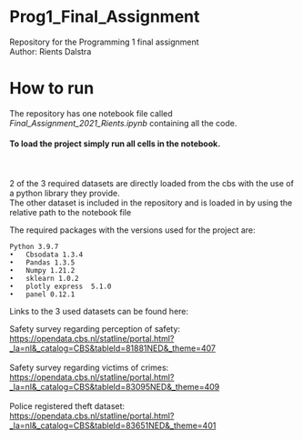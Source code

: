 # Prog1_Final_Assignment
Repository for the Programming 1 final assignment <br>
Author: Rients Dalstra


# How to run
The repository has one notebook file called _Final_Assignment_2021_Rients.ipynb_ containing all the code. <br>
#### To load the project simply run all cells in the notebook.
<br> <br>
2 of the 3 required datasets are directly loaded from the cbs with the use of a python library they provide. <br>
The other dataset is included in the repository and is loaded in by using the relative path to the notebook file <br>

The required packages with the versions used for the project are:
```
Python 3.9.7
•	Cbsodata 1.3.4
•	Pandas 1.3.5
•	Numpy 1.21.2
•	sklearn 1.0.2
•	plotly express  5.1.0
•	panel 0.12.1
```
Links to the 3 used datasets can be found here:

Safety survey regarding perception of safety:<br>
https://opendata.cbs.nl/statline/portal.html?_la=nl&_catalog=CBS&tableId=81881NED&_theme=407 
<br> <br>
Safety survey regarding victims of crimes: <br>
https://opendata.cbs.nl/statline/portal.html?_la=nl&_catalog=CBS&tableId=83095NED&_theme=409 
<br> <br>
Police registered theft dataset: <br>
https://opendata.cbs.nl/statline/portal.html?_la=nl&_catalog=CBS&tableId=83651NED&_theme=401 
<br>


